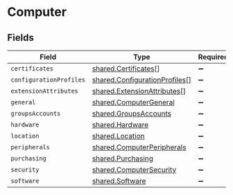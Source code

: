 # Computer


## Fields

| Field                                                                          | Type                                                                           | Required                                                                       | Description                                                                    |
| ------------------------------------------------------------------------------ | ------------------------------------------------------------------------------ | ------------------------------------------------------------------------------ | ------------------------------------------------------------------------------ |
| `certificates`                                                                 | [shared.Certificates](../../models/shared/certificates.md)[]                   | :heavy_minus_sign:                                                             | N/A                                                                            |
| `configurationProfiles`                                                        | [shared.ConfigurationProfiles](../../models/shared/configurationprofiles.md)[] | :heavy_minus_sign:                                                             | N/A                                                                            |
| `extensionAttributes`                                                          | [shared.ExtensionAttributes](../../models/shared/extensionattributes.md)[]     | :heavy_minus_sign:                                                             | N/A                                                                            |
| `general`                                                                      | [shared.ComputerGeneral](../../models/shared/computergeneral.md)               | :heavy_minus_sign:                                                             | N/A                                                                            |
| `groupsAccounts`                                                               | [shared.GroupsAccounts](../../models/shared/groupsaccounts.md)                 | :heavy_minus_sign:                                                             | N/A                                                                            |
| `hardware`                                                                     | [shared.Hardware](../../models/shared/hardware.md)                             | :heavy_minus_sign:                                                             | N/A                                                                            |
| `location`                                                                     | [shared.Location](../../models/shared/location.md)                             | :heavy_minus_sign:                                                             | N/A                                                                            |
| `peripherals`                                                                  | [shared.ComputerPeripherals](../../models/shared/computerperipherals.md)       | :heavy_minus_sign:                                                             | N/A                                                                            |
| `purchasing`                                                                   | [shared.Purchasing](../../models/shared/purchasing.md)                         | :heavy_minus_sign:                                                             | N/A                                                                            |
| `security`                                                                     | [shared.ComputerSecurity](../../models/shared/computersecurity.md)             | :heavy_minus_sign:                                                             | N/A                                                                            |
| `software`                                                                     | [shared.Software](../../models/shared/software.md)                             | :heavy_minus_sign:                                                             | N/A                                                                            |